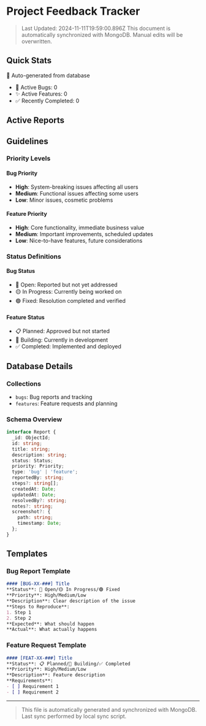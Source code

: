 # Project Feedback Tracker

> Last Updated: 2024-11-11T19:59:00.896Z
> This document is automatically synchronized with MongoDB. Manual edits will be overwritten.

## Quick Stats
🔄 Auto-generated from database
- 🐛 Active Bugs: 0
- ✨ Active Features: 0
- ✅ Recently Completed: 0

## Active Reports


## Guidelines

### Priority Levels

#### Bug Priority
- **High**: System-breaking issues affecting all users
- **Medium**: Functional issues affecting some users
- **Low**: Minor issues, cosmetic problems

#### Feature Priority
- **High**: Core functionality, immediate business value
- **Medium**: Important improvements, scheduled updates
- **Low**: Nice-to-have features, future considerations

### Status Definitions

#### Bug Status
- 🔴 Open: Reported but not yet addressed
- 🟡 In Progress: Currently being worked on
- 🟢 Fixed: Resolution completed and verified

#### Feature Status
- 📋 Planned: Approved but not started
- 🚧 Building: Currently in development
- ✅ Completed: Implemented and deployed

## Database Details

### Collections
- `bugs`: Bug reports and tracking
- `features`: Feature requests and planning

### Schema Overview
```typescript
interface Report {
  _id: ObjectId;
  id: string;
  title: string;
  description: string;
  status: Status;
  priority: Priority;
  type: 'bug' | 'feature';
  reportedBy: string;
  steps?: string[];
  createdAt: Date;
  updatedAt: Date;
  resolvedBy?: string;
  notes?: string;
  screenshot?: {
    path: string;
    timestamp: Date;
  };
}
```

## Templates

### Bug Report Template
```markdown
#### [BUG-XX-###] Title
**Status**: 🔴 Open/🟡 In Progress/🟢 Fixed
**Priority**: High/Medium/Low
**Description**: Clear description of the issue
**Steps to Reproduce**:
1. Step 1
2. Step 2
**Expected**: What should happen
**Actual**: What actually happens
```

### Feature Request Template
```markdown
#### [FEAT-XX-###] Title
**Status**: 📋 Planned/🚧 Building/✅ Completed
**Priority**: High/Medium/Low
**Description**: Feature description
**Requirements**:
- [ ] Requirement 1
- [ ] Requirement 2
```

---
> This file is automatically generated and synchronized with MongoDB.
> Last sync performed by local sync script.
